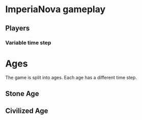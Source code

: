 # ImperiaNova gameplay

## Players


### Variable time step

# Ages
The game is split into ages. Each age has a different time step.

## Stone Age

## Civilized Age